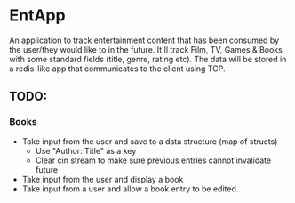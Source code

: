 # EntApp
An application to track entertainment content that has been consumed by the user/they would like to in the future.
It'll track Film, TV, Games & Books with some standard fields (title, genre, rating etc).
The data will be stored in a redis-like app that communicates to the client using TCP.
    
## TODO:
### Books
 * Take input from the user and save to a data structure (map of structs)
    - Use "Author: Title" as a key
    - Clear cin stream to make sure previous entries cannot invalidate future
* Take input from the user and display a book
* Take input from a user and allow a book entry to be edited.